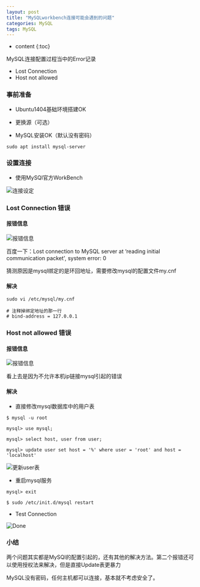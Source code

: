 ```yaml
---
layout: post
title: "MySQLworkbench连接可能会遇到的问题"
categories: MySQL
tags: MySQL
---
```


* content
{:toc}

MySQL连接配置过程当中的Error记录
- Lost Connection
- Host not allowed




### 事前准备

- Ubuntu1404基础环境搭建OK

- 更换源（可选）

- MySQL安装OK（默认没有密码）
```
sudo apt install mysql-server
```

### 设置连接

- 使用MySQl官方WorkBench

![连接设定](http://ww3.sinaimg.cn/large/8d6a2535gw1f8mxwut25zj20oe0gbtcp.jpg)

### Lost Connection 错误

#### 报错信息

![报错信息](http://ww4.sinaimg.cn/large/8d6a2535gw1f8n4bykymnj209t05jdgv.jpg)

百度一下：Lost connection to MySQL server at ‘reading initial communication packet', system error: 0

猜测原因是mysql绑定的是环回地址，需要修改mysql的配置文件my.cnf


#### 解决
```
sudo vi /etc/mysql/my.cnf
```

```
# 注释掉绑定地址的那一行
# bind-address = 127.0.0.1
```

### Host not allowed 错误

#### 报错信息

![报错信息](http://ww2.sinaimg.cn/large/8d6a2535gw1f8n4cv9034j209x05idgt.jpg)

看上去是因为不允许本机ip链接mysql引起的错误

#### 解决

- 直接修改mysql数据库中的用户表

```
$ mysql -u root

mysql> use mysql;

mysql> select host, user from user;

mysql> update user set host = '%' where user = 'root' and host = 'localhost'
```

![更新user表](http://ww1.sinaimg.cn/large/8d6a2535gw1f8myfqqvd3j20k60ce76v.jpg)

- 重启mysql服务

```
mysql> exit

$ sudo /etc/init.d/mysql restart
```

- Test Connection

![Done](http://ww3.sinaimg.cn/large/8d6a2535gw1f8n4eaw7krj20at07nq41.jpg)

### 小结

两个问题其实都是MySQl的配置引起的，还有其他的解决方法。第二个报错还可以使用授权法来解决，但是直接Update表更暴力

MySQL没有密码，任何主机都可以连接，基本就不考虑安全了。
